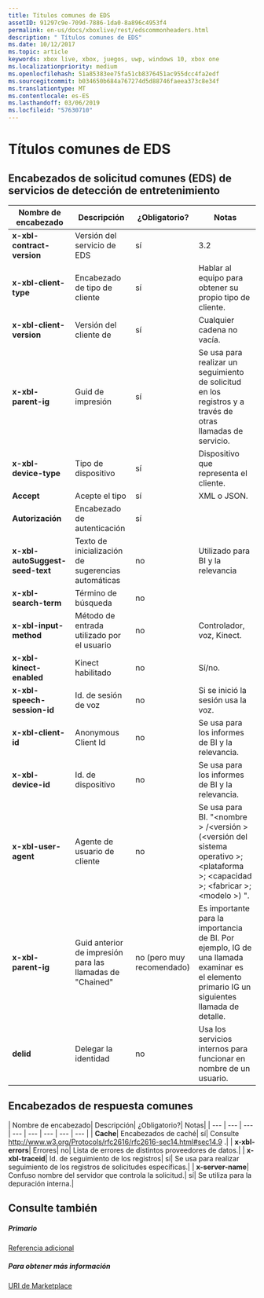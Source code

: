 ```yaml
---
title: Títulos comunes de EDS
assetID: 91297c9e-709d-7886-1da0-8a896c4953f4
permalink: en-us/docs/xboxlive/rest/edscommonheaders.html
description: " Títulos comunes de EDS"
ms.date: 10/12/2017
ms.topic: article
keywords: xbox live, xbox, juegos, uwp, windows 10, xbox one
ms.localizationpriority: medium
ms.openlocfilehash: 51a85383ee75fa51cb8376451ac955dcc4fa2edf
ms.sourcegitcommit: b034650b684a767274d5d88746faeea373c8e34f
ms.translationtype: MT
ms.contentlocale: es-ES
ms.lasthandoff: 03/06/2019
ms.locfileid: "57630710"
---
```

# <a name="eds-common-headers"></a>Títulos comunes de EDS

<a id="ID4EO"></a>



## <a name="entertainment-discovery-services-eds-common-request-headers"></a>Encabezados de solicitud comunes (EDS) de servicios de detección de entretenimiento

| Nombre de encabezado| Descripción| ¿Obligatorio?| Notas|
| --- | --- | --- | --- |
| <b>x-xbl-contract-version</b>| Versión del servicio de EDS| sí| 3.2|
| <b>x-xbl-client-type</b>| Encabezado de tipo de cliente| sí| Hablar al equipo para obtener su propio tipo de cliente.|
| <b>x-xbl-client-version</b>| Versión del cliente de| sí| Cualquier cadena no vacía.|
| <b>x-xbl-parent-ig</b>| Guid de impresión| sí| Se usa para realizar un seguimiento de solicitud en los registros y a través de otras llamadas de servicio.|
| <b>x-xbl-device-type</b>| Tipo de dispositivo| sí| Dispositivo que representa el cliente.|
| <b>Accept</b>| Acepte el tipo| sí| XML o JSON.|
| <b>Autorización</b>| Encabezado de autenticación| sí|  |
| <b>x-xbl-autoSuggest-seed-text</b>| Texto de inicialización de sugerencias automáticas| no| Utilizado para BI y la relevancia|
| <b>x-xbl-search-term</b>| Término de búsqueda| no|  |
| <b>x-xbl-input-method</b>| Método de entrada utilizado por el usuario| no| Controlador, voz, Kinect.|
| <b>x-xbl-kinect-enabled</b>| Kinect habilitado| no| Sí/no.|
| <b>x-xbl-speech-session-id</b>| Id. de sesión de voz| no| Si se inició la sesión usa la voz.|
| <b>x-xbl-client-id</b>| Anonymous Client Id| no| Se usa para los informes de BI y la relevancia.|
| <b>x-xbl-device-id</b>| Id. de dispositivo| no| Se usa para los informes de BI y la relevancia.|
| <b>x-xbl-user-agent</b>| Agente de usuario de cliente| no| Se usa para BI. "&lt;nombre > /&lt;versión > (&lt;versión del sistema operativo >; &lt;plataforma >; &lt;capacidad >; &lt;fabricar >; &lt;modelo >) ".|
| <b>x-xbl-parent-ig</b>| Guid anterior de impresión para las llamadas de "Chained"| no (pero muy recomendado)| Es importante para la importancia de BI. Por ejemplo, IG de una llamada examinar es el elemento primario IG un siguientes llamada de detalle.|
| <b>delid</b>| Delegar la identidad| no| Usa los servicios internos para funcionar en nombre de un usuario.|

## <a name="common-response-headers"></a>Encabezados de respuesta comunes

| Nombre de encabezado| Descripción| ¿Obligatorio?| Notas|
| --- | --- | --- | --- | --- | --- | --- | --- |
| <b>Cache</b>| Encabezados de caché| sí| Consulte <a href="https://www.w3.org/Protocols/rfc2616/rfc2616-sec14.html#sec14.9"> http://www.w3.org/Protocols/rfc2616/rfc2616-sec14.html#sec14.9 </a>.|
| <b>x-xbl-errors</b>| Errores| no| Lista de errores de distintos proveedores de datos.|
| <b>x-xbl-traceid</b>| Id. de seguimiento de los registros| sí| Se usa para realizar seguimiento de los registros de solicitudes específicas.|
| <b>x-server-name</b>| Confuso nombre del servidor que controla la solicitud.| sí| Se utiliza para la depuración interna.|

<a id="ID4EECAC"></a>


## <a name="see-also"></a>Consulte también

<a id="ID4EGCAC"></a>


##### <a name="parent"></a>Primario  

[Referencia adicional](atoc-xboxlivews-reference-additional.md)


<a id="ID4ESCAC"></a>


##### <a name="further-information"></a>Para obtener más información

[URI de Marketplace](../uri/marketplace/atoc-reference-marketplace.md)
